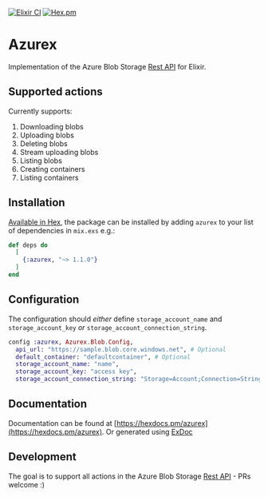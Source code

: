 [![Elixir CI](https://github.com/jakobht/azurex/actions/workflows/elixir.yml/badge.svg)](https://github.com/jakobht/azurex/actions/workflows/elixir.yml)
[![Hex.pm](https://img.shields.io/hexpm/v/azurex)](https://hex.pm/packages/azurex)

# Azurex

Implementation of the Azure Blob Storage [Rest API](https://docs.microsoft.com/en-us/rest/api/storageservices/blob-service-rest-api) for Elixir.

## Supported actions

Currently supports:

1. Downloading blobs
2. Uploading blobs
3. Deleting blobs
4. Stream uploading blobs
5. Listing blobs
6. Creating containers
7. Listing containers

## Installation

[Available in Hex](https://hex.pm/packages/azurex), the package can be installed
by adding `azurex` to your list of dependencies in `mix.exs` e.g.:

```elixir
def deps do
  [
    {:azurex, "~> 1.1.0"}
  ]
end
```

## Configuration

The configuration should _either_ define `storage_account_name` and `storage_account_key` _or_ `storage_account_connection_string`.

```elixir
config :azurex, Azurex.Blob.Config,
  api_url: "https://sample.blob.core.windows.net", # Optional
  default_container: "defaultcontainer", # Optional
  storage_account_name: "name",
  storage_account_key: "access key",
  storage_account_connection_string: "Storage=Account;Connection=String" # Required if storage account `name` and `key` not set
```

## Documentation

Documentation can be found at [https://hexdocs.pm/azurex](https://hexdocs.pm/azurex). Or generated using [ExDoc](https://github.com/elixir-lang/ex_doc)

## Development

The goal is to support all actions in the Azure Blob Storage [Rest API](https://docs.microsoft.com/en-us/rest/api/storageservices/blob-service-rest-api) - PRs welcome :)
